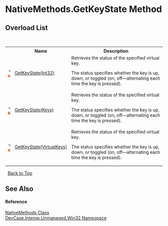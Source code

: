 # NativeMethods.GetKeyState Method 
 


## Overload List
&nbsp;<table><tr><th></th><th>Name</th><th>Description</th></tr><tr><td>![Public method](media/pubmethod.gif "Public method")![Static member](media/static.gif "Static member")</td><td><a href="M_DevCase_Interop_Unmanaged_Win32_NativeMethods_GetKeyState_1">GetKeyState(Int32)</a></td><td>
Retrieves the status of the specified virtual key. 

 The status specifies whether the key is up, down, or toggled (on, off—alternating each time the key is pressed).</td></tr><tr><td>![Public method](media/pubmethod.gif "Public method")![Static member](media/static.gif "Static member")</td><td><a href="M_DevCase_Interop_Unmanaged_Win32_NativeMethods_GetKeyState_2">GetKeyState(Keys)</a></td><td>
Retrieves the status of the specified virtual key. 

 The status specifies whether the key is up, down, or toggled (on, off—alternating each time the key is pressed).</td></tr><tr><td>![Public method](media/pubmethod.gif "Public method")![Static member](media/static.gif "Static member")</td><td><a href="M_DevCase_Interop_Unmanaged_Win32_NativeMethods_GetKeyState">GetKeyState(VirtualKeys)</a></td><td>
Retrieves the status of the specified virtual key. 

 The status specifies whether the key is up, down, or toggled (on, off—alternating each time the key is pressed).</td></tr></table>&nbsp;
<a href="#nativemethods.getkeystate-method">Back to Top</a>

## See Also


#### Reference
<a href="T_DevCase_Interop_Unmanaged_Win32_NativeMethods">NativeMethods Class</a><br /><a href="N_DevCase_Interop_Unmanaged_Win32">DevCase.Interop.Unmanaged.Win32 Namespace</a><br />
